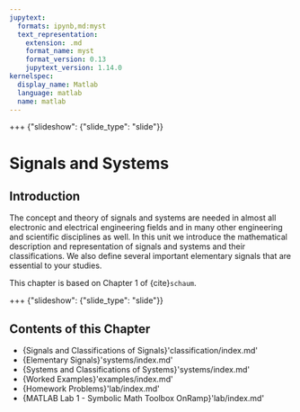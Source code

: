 ```yaml
---
jupytext:
  formats: ipynb,md:myst
  text_representation:
    extension: .md
    format_name: myst
    format_version: 0.13
    jupytext_version: 1.14.0
kernelspec:
  display_name: Matlab
  language: matlab
  name: matlab
---
```


+++ {"slideshow": {"slide_type": "slide"}}

# Signals and Systems


## Introduction

The concept and theory of signals and systems are needed in almost all electronic and electrical engineering fields and in many other engineering and scientific disciplines as well. In this unit we introduce the mathematical description and representation of signals and systems and their classifications. We also define several important elementary signals that are essential to your studies.

This chapter is based on Chapter 1 of {cite}`schaum`.

+++ {"slideshow": {"slide_type": "slide"}}

## Contents of this Chapter

* {Signals and Classifications of Signals}'classification/index.md'
* {Elementary Signals}'systems/index.md'
* {Systems and Classifications of Systems}'systems/index.md'
* {Worked Examples}'examples/index.md'
* {Homework Problems}'lab/index.md'
* {MATLAB Lab 1 - Symbolic Math Toolbox OnRamp}'lab/index.md'

```{code-cell}

```
